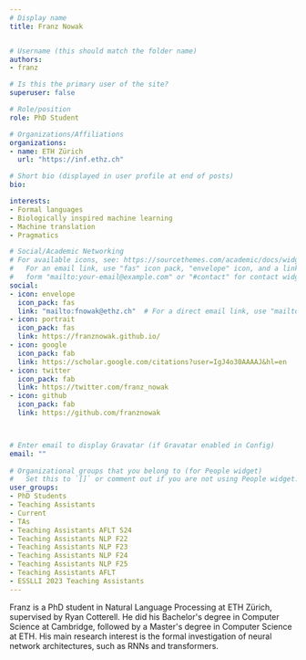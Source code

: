 ```yaml
---
# Display name
title: Franz Nowak


# Username (this should match the folder name)
authors:
- franz

# Is this the primary user of the site?
superuser: false

# Role/position
role: PhD Student

# Organizations/Affiliations
organizations:
- name: ETH Zürich
  url: "https://inf.ethz.ch"

# Short bio (displayed in user profile at end of posts)
bio: 

interests:
- Formal languages
- Biologically inspired machine learning
- Machine translation
- Pragmatics

# Social/Academic Networking
# For available icons, see: https://sourcethemes.com/academic/docs/widgets/#icons
#   For an email link, use "fas" icon pack, "envelope" icon, and a link in the
#   form "mailto:your-email@example.com" or "#contact" for contact widget.
social:
- icon: envelope
  icon_pack: fas
  link: "mailto:fnowak@ethz.ch"  # For a direct email link, use "mailto:test@example.org".
- icon: portrait
  icon_pack: fas
  link: https://franznowak.github.io/
- icon: google
  icon_pack: fab
  link: https://scholar.google.com/citations?user=IgJ4o30AAAAJ&hl=en
- icon: twitter
  icon_pack: fab
  link: https://twitter.com/franz_nowak
- icon: github
  icon_pack: fab
  link: https://github.com/franznowak



# Enter email to display Gravatar (if Gravatar enabled in Config)
email: ""
  
# Organizational groups that you belong to (for People widget)
#   Set this to `[]` or comment out if you are not using People widget.  
user_groups:
- PhD Students
- Teaching Assistants
- Current
- TAs
- Teaching Assistants AFLT S24
- Teaching Assistants NLP F22
- Teaching Assistants NLP F23
- Teaching Assistants NLP F24
- Teaching Assistants NLP F25
- Teaching Assistants AFLT
- ESSLLI 2023 Teaching Assistants
---
```

Franz is a PhD student in Natural Language Processing at ETH Zürich, supervised by Ryan Cotterell. 
He did his Bachelor's degree in Computer Science at Cambridge, followed by a Master's degree in Computer Science at ETH. His main research interest is the formal investigation of neural network architectures, such as RNNs and transformers.
